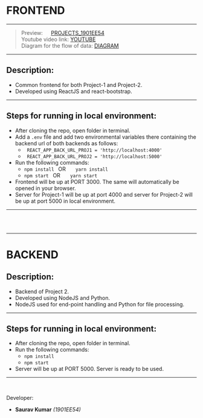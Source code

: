 # **FRONTEND**
***
> Preview: &emsp; [PROJECTS_1901EE54](https://projects1901ee54.netlify.app/)<br/>
> Youtube video link: [YOUTUBE](https://youtu.be/aB639EJNZw0)<br/>
> Diagram for the flow of data: [DIAGRAM](https://drive.google.com/file/d/1DYfudu6_pnJJGhvXJp0OMU0Z33QWWtiZ/view?usp=sharing)<br/>
***
## Description:
* Common frontend for both Project-1 and Project-2.
* Developed using ReactJS and react-bootstrap.

---

## Steps for running in local environment:

*  After cloning the repo, open folder in terminal.
* Add a ```.env``` file and add two environmental variables there containing the backend url of both backends as follows:
    * ``` REACT_APP_BACK_URL_PROJ1 = 'http://localhost:4000'```
    * ``` REACT_APP_BACK_URL_PROJ2 = 'http://localhost:5000'```
* Run the following commands:
    * ```npm install ``` OR &nbsp; ```  yarn install``` 
    * ```npm start ``` OR &nbsp; ```  yarn start``` 
* Frontend will be up at PORT 3000. The same will automatically be opened in your browser.
* Server for Project-1 will be up at port 4000 and server for Project-2 will be up at port 5000 in local environment. 

---
<br/>
<br/>

***
# **BACKEND**

## Description:

* Backend of Project 2.
* Developed using NodeJS and Python.
* NodeJS used for end-point handling and Python for file processing.

---

## Steps for running in local environment:

* After cloning the repo, open folder in terminal.
* Run the following commands:
  * ``npm install``
  * ``npm start``
* Server will be up at PORT 5000. Server is ready to be used.

---
<br/>

Developer: 

* **Saurav Kumar** _(1901EE54)_